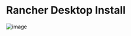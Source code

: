 # Rancher Desktop Install
![image](https://github.com/user-attachments/assets/421d2912-1cd6-4062-8714-728e9f83f75a)
